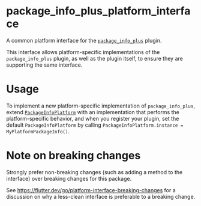 # package_info_plus_platform_interface

A common platform interface for the [`package_info_plus`][1] plugin.

This interface allows platform-specific implementations of the `package_info_plus`
plugin, as well as the plugin itself, to ensure they are supporting the
same interface.

# Usage

To implement a new platform-specific implementation of `package_info_plus`, extend
[`PackageInfoPlatform`][2] with an implementation that performs the
platform-specific behavior, and when you register your plugin, set the default
`PackageInfoPlatform` by calling
`PackageInfoPlatform.instance = MyPlatformPackageInfo()`.

# Note on breaking changes

Strongly prefer non-breaking changes (such as adding a method to the interface)
over breaking changes for this package.

See https://flutter.dev/go/platform-interface-breaking-changes for a discussion
on why a less-clean interface is preferable to a breaking change.

[1]: ../package_info_plus
[2]: lib/package_info_platform_interface.dart